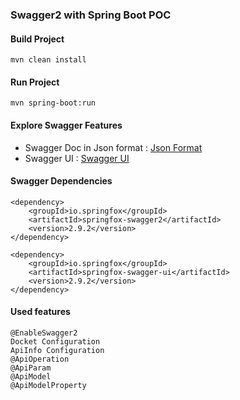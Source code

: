 ### Swagger2 with Spring Boot POC

#### Build Project
```
mvn clean install
```
#### Run Project

```
mvn spring-boot:run
```

#### Explore Swagger Features

- Swagger Doc in Json format : [Json Format](http://localhost:8080/v2/api-docs)
- Swagger UI : [Swagger UI](http://localhost:8080/swagger-ui.html)

#### Swagger Dependencies

```
<dependency>
    <groupId>io.springfox</groupId>
    <artifactId>springfox-swagger2</artifactId>
    <version>2.9.2</version>
</dependency>

<dependency>
    <groupId>io.springfox</groupId>
    <artifactId>springfox-swagger-ui</artifactId>
    <version>2.9.2</version>
</dependency>

```

#### Used features

```
@EnableSwagger2
Docket Configuration
ApiInfo Configuration
@ApiOperation
@ApiParam
@ApiModel
@ApiModelProperty

```